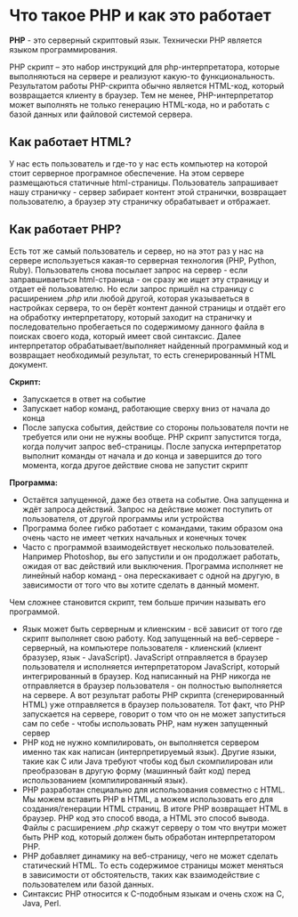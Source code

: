 # Что такое PHP и как это работает

**PHP** - это серверный скриптовый язык. Технически PHP является языком программирования.

PHP скрипт – это набор инструкций для php-интерпретатора, которые выполняються на сервере и реализуют какую-то функциональность. Результатом работы PHP-скрипта обычно является HTML-код, который возвращается клиенту в браузер. Тем не менее, PHP-интерпретатор может выполнять не только генерацию HTML-кода, но и работать с базой данных или файловой системой сервера.

## Как работает HTML?

У нас есть пользователь и где-то у нас есть компьютер на которой стоит серверное програмное обеспечение. На этом сервере размещаються статичные html-страницы. Пользователь запрашивает нашу страничку - сервер забирает контент этой странички, возвращает пользователю, а браузер эту страничку обрабатывает и отбражает.

## Как работает PHP?

Есть тот же самый пользователь и сервер, но на этот раз у нас на сервере используеться какая-то серверная технология (PHP, Python, Ruby). Пользователь снова посылает запрос на сервер - если заправшиваеться html-страница - он сразу же ищет эту страницу и отдает её пользователю. Но если запрос пришёл на страницу с расширением *.php* или любой другой, которая указываеться в настройках сервера, то он берёт контент данной страницы и отдаёт его на обработку интерпретатору, который заходит на страничку и последовательно пробегаеться по содержимому данного файла в поисках своего кода, который имеет свой синтаксис. Далее интерпретатор обрабатывает/выполняет найденный программный код и возвращает необходимый результат, то есть сгенерированный HTML документ.

**Скрипт:**

* Запускается в ответ на событие
* Запускает набор команд, работающие сверху вниз от начала до конца
* После запуска события, действие со стороны пользователя почти не требуется или они не нужны вообще. PHP скрипт запустится тогда, когда получит запрос веб-страницы. После запуска интерпретатор выполнит команды от начала и до конца и завершится до того момента, когда другое действие снова не запустит скрипт

**Программа:**

* Остаётся запущенной, даже без ответа на событие. Она запущенна и ждёт запроса действий. Запрос на действие может поступить от пользователя, от другой программы или устройства
* Программа более гибко работает с командами, таким образом она очень часто не имеет четких начальных и конечных точек
* Часто с программой взаимодействует несколько пользователей. Например Photoshop, вы его запустили и он продолжает работать, ожидая от вас действий или выключения. Программа исполняет не линейный набор команд - она перескакивает с одной на другую, в зависимости от того что вы хотите сделать в данный момент.

Чем сложнее становится скрипт, тем больше причин называть его программой.

* Язык может быть серверным и клиенским - всё зависит от того где скрипт выполняет свою работу. Код запущенный на веб-сервере - серверный, на компьютере пользователя - клиенский (клиент бразузер, язык - JavaScript). JavaScript отправляется в браузер пользователя и исполняется интерпретатором JavaScript, который интегрированный в браузер. Код написанный на PHP никогда не отправляется в браузер пользователя - он полностью выполняется на сервере. А вот результат работы PHP скрипта (сгенерированный HTML) уже отправляется в браузер пользователя. Тот факт, что PHP запускается на сервере, говорит о том что он не может запуститься сам по себе - чтобы использовать PHP, нам нужен запущенный сервер
* PHP код не нужно компилировать, он выполняется сервером именно так как написан (интерпретируемый язык). Другие языки, такие как C или Java требуют чтобы код был скомпилирован или преобразован в другую форму (машинный байт код) перед использованием (компилированный язык).
* PHP разработан специально для использования совместно с HTML. Мы можем вставить PHP в HTML, а можем использовать его для создания/генерации HTML страниц. В итоге PHP возвращает HTML в браузер. PHP код это способ ввода, а HTML это способ вывода. Файлы с расширением *.php* скажут серверу о том что внутри может быть PHP код, который должен быть обработан интерпретатором PHP.
* PHP добавляет динамику на веб-страницу, чего не может сделать статический HTML. То есть содержимое страницы может меняться в зависимости от обстоятельств, таких как взаимодействие с пользователем или базой данных.
* Синтаксис PHP относится к C-подобным языкам и очень схож на C, Java, Perl.